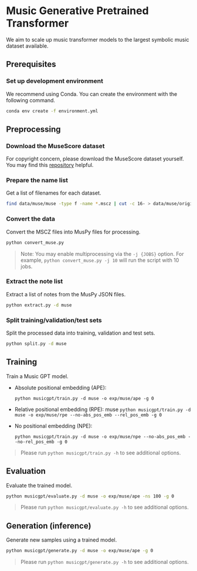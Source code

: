 # Music Generative Pretrained Transformer

We aim to scale up music transformer models to the largest symbolic music dataset available.

## Prerequisites

### Set up development environment

We recommend using Conda. You can create the environment with the following command.

```sh
conda env create -f environment.yml
```

## Preprocessing

### Download the MuseScore dataset

For copyright concern, please download the MuseScore dataset yourself. You may find this [repository](https://github.com/Xmader/musescore-dataset) helpful.

### Prepare the name list

Get a list of filenames for each dataset.

```sh
find data/muse/muse -type f -name *.mscz | cut -c 16- > data/muse/original-names.txt
```

### Convert the data

Convert the MSCZ files into MusPy files for processing.

```sh
python convert_muse.py
```

> Note: You may enable multiprocessing via the `-j {JOBS}` option. For example, `python convert_muse.py -j 10` will run the script with 10 jobs.

### Extract the note list

Extract a list of notes from the MusPy JSON files.

```sh
python extract.py -d muse
```

### Split training/validation/test sets

Split the processed data into training, validation and test sets.

```sh
python split.py -d muse
```

## Training

Train a Music GPT model.

- Absolute positional embedding (APE):

  `python musicgpt/train.py -d muse -o exp/muse/ape -g 0`

- Relative positional embedding (RPE):
muse
  `python musicgpt/train.py -d muse -o exp/muse/rpe --no-abs_pos_emb --rel_pos_emb -g 0`

- No positional embedding (NPE):

  `python musicgpt/train.py -d muse -o exp/muse/npe --no-abs_pos_emb --no-rel_pos_emb -g 0`

> Please run `python musicgpt/train.py -h` to see additional options.

## Evaluation

Evaluate the trained model.

```sh
python musicgpt/evaluate.py -d muse -o exp/muse/ape -ns 100 -g 0
```

> Please run `python musicgpt/evaluate.py -h` to see additional options.

## Generation (inference)

Generate new samples using a trained model.

```sh
python musicgpt/generate.py -d muse -o exp/muse/ape -g 0
```

> Please run `python musicgpt/generate.py -h` to see additional options.
